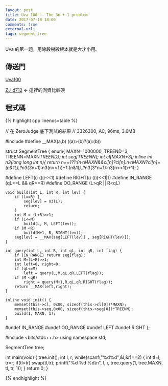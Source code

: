 ```yaml
---
layout: post
title: Uva 100 -- The 3n + 1 problem
date: 2017-07-18 18:00
comments: true
external-url:
tags: segment_tree
---
```


Uva 的第一題，用線段樹殺根本就是大才小用。

## 傳送門

[Uva100](https://uva.onlinejudge.org/index.php?option=com_onlinejudge&Itemid=8&page=show_problem&problem=36)

[ZJ_d712](https://zerojudge.tw/ShowProblem?problemid=d712) <- 這裡的測資比較硬


## 程式碼

{% highlight cpp linenos=table %}

// 在 ZeroJudge 底下測試的結果
// 3326300, AC, 96ms, 3.6MB

#include <cstring>
#define __MAX(a,b) ((a)>(b)?(a):(b))

struct SegmentTree {
    enum{ MAXN=1000000, TREEND=3, TREENN=MAXN*TREEND};
    int seg[TREENN]; 
    int cl[MAXN+3];
    inline int n3(long long int n){
    return n==1?1:(n<MAXN&&cl[n]?cl[n]:n<MAXN?cl[n]=(n&1LL?n3(3*n+1):n3(n>>1))+1:(n&1LL?n3(3*n+1):n3(n>>1))+1);
}

#define LEFT(i) ((i)<<1)
#define RIGHT(i) ((i)<<1|1)
#define IN_RANGE (qL<=L && qR>=R)
#define OO_RANGE (L>qR || R<qL)

    void build(int L, int R, int lev) {
        if (L==R) {
            seg[lev] = n3(L);
            return;
        }
        int M = (L+R)>>1;
        if (L<=M)
            build(L, M, LEFT(lev));
        if (M <R)
            build(M+1, R, RIGHT(lev));
        seg[lev] = __MAX(seg[LEFT(lev)] , seg[RIGHT(lev)]);
    }

    int query(int L, int R, int qL, int qR, int flag) {
        if (IN_RANGE) return seg[flag];
        int M=(L+R)>>1;
        int left=0, right=0;
        if (qL<=M)
            left = query(L,M,qL,qR,LEFT(flag));
        if (M <qR) 
            right = query(M+1,R,qL,qR,RIGHT(flag));
        return __MAX(left,right); 
    }

    inline void init() {
        memset(this->cl, 0x00, sizeof(this->cl[0])*MAXN);
        memset(this->seg,0x00, sizeof(this->seg[0])*TREENN);
        build(1, MAXN, 1);
    }
#undef IN_RANGE
#undef OO_RANGE
#undef LEFT
#undef RIGHT
};

#include <bits/stdc++.h>
using namespace std;

SegmentTree tree;

int main(void) {
    tree.init();
    int l, r;
    while(scanf("%d%d",&l,&r)==2) {
        int tl=l, tr=r;
        if(tl>tr) swap(tl,tr);
        printf("%d %d %d\n", l, r, tree.query(1, tree.MAXN, tl, tr, 1));
    }
    return 0;
}

{% endhighlight %}
